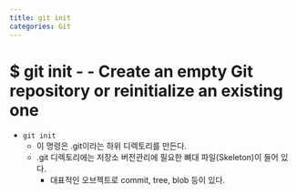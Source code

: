 ```yaml
---
title: git init
categories: Git
---
```


# $ git init - - Create an empty Git repository or reinitialize an existing one
- `git init` 
    - 이 명령은 .git이라는 하위 디렉토리를 만든다. 
    - .git 디렉토리에는 저장소 버전관리에 필요한 뼈대 파일(Skeleton)이 들어 있다.
        - 대표적인 오브젝트로 commit, tree, blob 등이 있다.